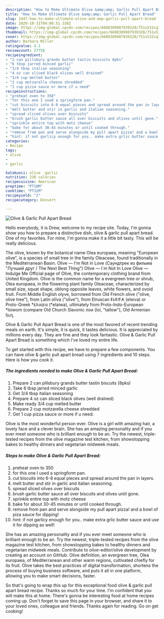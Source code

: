 ```yaml
---
description: "How to Make Ultimate Olive &amp;amp; Garlic Pull Apart Bread"
title: "How to Make Ultimate Olive &amp;amp; Garlic Pull Apart Bread"
slug: 2447-how-to-make-ultimate-olive-and-amp-garlic-pull-apart-bread
date: 2020-10-31T04:08:51.338Z
image: https://img-global.cpcdn.com/recipes/6608389907939328/751x532cq70/olive-garlic-pull-apart-bread-recipe-main-photo.jpg
thumbnail: https://img-global.cpcdn.com/recipes/6608389907939328/751x532cq70/olive-garlic-pull-apart-bread-recipe-main-photo.jpg
cover: https://img-global.cpcdn.com/recipes/6608389907939328/751x532cq70/olive-garlic-pull-apart-bread-recipe-main-photo.jpg
author: Barbara Miller
ratingvalue: 4.1
reviewcount: 27758
recipeingredient:
- "2 can pillsbury grands butter tastin biscuits 8pks"
- "6 tbsp jarred minced garlic"
- "3/4 tbsp italian seasoning"
- "4 oz can sliced black olives well drained"
- "3/4 cup melted butter"
- "2 cup motzarella cheese shredded"
- "1 cup pizza sauce or more if u need"
recipeinstructions:
- "preheat oven to 350"
- "for this one I used a springform pan."
- "cut biscuits into 6-8 equal pieces and spread around the pan in layers."
- "melt butter and stir in garlic and italian seasoning."
- "spread sliced olives over biscuits"
- "brush garlic butter sauce all over biscuits and olives until gone."
- "sprinkle entire top with motz cheese"
- "bake for about 30-45 minutes or until cooked through."
- "remove from pan and serve alongside my pull apart pizza! and a bowl of piza sauce for dipping!"
- "hint: if not garlicy enough for you.. make extra grlic butter sauce and use it for dipping as well!"
categories:
- Recipe
tags:
- olive
- 
- garlic

katakunci: olive  garlic 
nutrition: 238 calories
recipecuisine: American
preptime: "PT10M"
cooktime: "PT32M"
recipeyield: "2"
recipecategory: Dessert

---
```



![Olive &amp; Garlic Pull Apart Bread](https://img-global.cpcdn.com/recipes/6608389907939328/751x532cq70/olive-garlic-pull-apart-bread-recipe-main-photo.jpg)

Hello everybody, it is Drew, welcome to my recipe site. Today, I'm gonna show you how to prepare a distinctive dish, olive &amp; garlic pull apart bread. One of my favorites. For mine, I'm gonna make it a little bit tasty. This will be really delicious.

The olive, known by the botanical name Olea europaea, meaning &#34;European olive&#34;, is a species of small tree in the family Oleaceae, found traditionally in the Mediterranean Basin. Olive — I&#39;m Not in Love (Саундтрек из фильма &#34;Лучший друг / The Next Best Thing&#34;) Olive — I`m Not In Love Olive — Indulge Me Official page of Olive, the contemporary clothing brand from United Kingdom. Olive is the common name for a evergreen tree or shrub, Olea europaea, in the flowering plant family Oleaceae, characterized by small size, squat shape, oblong opposite leaves, white flowers, and ovoid fruit. From Middle English olyve, borrowed from Old French olive (&#34;olive, olive tree&#34;), from Latin olīva (&#34;olive&#34;), from Etruscan 𐌄𐌋𐌄𐌉𐌅𐌀 (eleiva) or Proto-Greek *ἐλαίϝα (*elaíwa), ultimately from Proto-Indo-European *loiwom (compare Old Church Slavonic лои (loi, &#34;tallow&#34;), Old Armenian եւղ.

Olive &amp; Garlic Pull Apart Bread is one of the most favored of recent trending meals on earth. It's simple, it is quick, it tastes delicious. It is appreciated by millions every day. They are fine and they look fantastic. Olive &amp; Garlic Pull Apart Bread is something which I've loved my entire life.


To get started with this recipe, we have to prepare a few components. You can have olive &amp; garlic pull apart bread using 7 ingredients and 10 steps. Here is how you cook it.

<!--inarticleads1-->

##### The ingredients needed to make Olive &amp; Garlic Pull Apart Bread:

1. Prepare 2 can pillsbury grands butter tastin biscuits (8pks)
1. Take 6 tbsp jarred minced garlic
1. Get 3/4 tbsp italian seasoning
1. Prepare 4 oz can sliced black olives (well drained)
1. Make ready 3/4 cup melted butter
1. Prepare 2 cup motzarella cheese shredded
1. Get 1 cup pizza sauce or more if u need.


Olive is the most wonderful person ever. Olive is a girl with amazing hair, a lovely face and a clever brain. She has an amazing personality and if you ever meet someone who is brilliant enough to be an. Try the newest, triple-tested recipes from the olive magazine test kitchen, from showstopping bakes to healthy dinners and vegetarian midweek meals. 

<!--inarticleads2-->

##### Steps to make Olive &amp; Garlic Pull Apart Bread:

1. preheat oven to 350
1. for this one I used a springform pan.
1. cut biscuits into 6-8 equal pieces and spread around the pan in layers.
1. melt butter and stir in garlic and italian seasoning.
1. spread sliced olives over biscuits
1. brush garlic butter sauce all over biscuits and olives until gone.
1. sprinkle entire top with motz cheese
1. bake for about 30-45 minutes or until cooked through.
1. remove from pan and serve alongside my pull apart pizza! and a bowl of piza sauce for dipping!
1. hint: if not garlicy enough for you.. make extra grlic butter sauce and use it for dipping as well!


She has an amazing personality and if you ever meet someone who is brilliant enough to be an. Try the newest, triple-tested recipes from the olive magazine test kitchen, from showstopping bakes to healthy dinners and vegetarian midweek meals. Contribute to olive-editor/olive development by creating an account on GitHub. Olive definition, an evergreen tree, Olea europaea, of Mediterranean and other warm regions, cultivated chiefly for its fruit. Olive takes the best practices of digital transformation, shortens the process of buying business software, and puts it all in one platform, allowing you to make smart decisions, faster. 

So that's going to wrap this up for this exceptional food olive &amp; garlic pull apart bread recipe. Thanks so much for your time. I'm confident that you will make this at home. There's gonna be interesting food at home recipes coming up. Don't forget to save this page in your browser, and share it to your loved ones, colleague and friends. Thanks again for reading. Go on get cooking!
